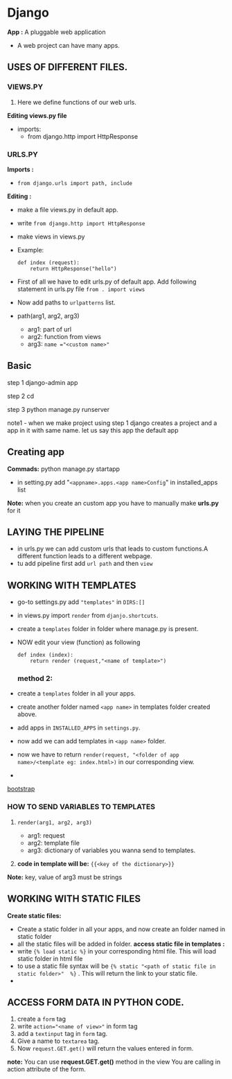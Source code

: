 # Django

**App :** A pluggable web application
- A web project can have many apps.

## USES OF DIFFERENT FILES.

### VIEWS.PY
1. Here we define functions of our web urls.

**Editing views.py file**
- imports:
    - from django.http import HttpResponse


### URLS.PY


**Imports :**
- `from django.urls import path, include`


**Editing :**

- make a file views.py in default app.
- write `from django.http import HttpResponse`
- make views in views.py 
- Example:
  ```
  def index (request):
      return HttpResponse("hello")
  ```

- First of all we have to edit urls.py of default app. Add following statement in urls.py file 
`from . import views`
- Now add paths to `urlpatterns` list.
- path(arg1, arg2, arg3)
  - arg1: part of url
  - arg2: function from views
  - arg3: `name ="<custom name>"`




## Basic

step 1
django-admin app <app name>

step 2
cd <app name>

step 3
python manage.py runserver

note1 - when we make project using step 1 django creates a project and a app in it with same name.
let us say this app the default app

## Creating app
**Commads:**
python manage.py startapp <app name>

- in setting.py add "`<appname>.apps.<app name>Config`" in installed_apps list

**Note:** when you create an custom app you have to manually make __urls.py__ for it




## LAYING THE PIPELINE
- in urls.py we can add custom urls  that leads to custom functions.A different function leads to a different webpage.
- tu add   pipeline first add `url path` and then `view`

## WORKING WITH TEMPLATES

- go-to settings.py add `"templates"` in `DIRS:[]`
- in views.py import `render` from `djanjo.shortcuts`.
- create a `templates` folder in folder where manage.py is present.
- NOW edit your view (function) as following
  ```
  def index (index):
      return render (request,"<name of template>")
  ```
  
  ### method 2:
- create a `templates` folder in all your apps.
- create another folder named `<app name>` in templates folder created above.
- add apps in `INSTALLED_APPS` in `settings.py`.
-  now add we can add templates in `<app name>` folder.
- now we have to return `render(request, "<folder of app name>/<template eg: index.html>)` in our corresponding view.
- 
 [bootstrap](getbootstrap.com)
  
 
  
### HOW TO SEND VARIABLES TO TEMPLATES
1.  `render(arg1, arg2, arg3)`

    - arg1: request
    - arg2: template file
    - arg3: dictionary of variables you wanna send to templates.

2. __code in template will be:__
    `{{<key of the dictionary>}}`
    
__Note:__ key, value of arg3 must be strings

## WORKING WITH STATIC FILES

**Create static files:**
- Create a static folder in all your apps, and now create an folder named <app name> in static folder
- all the static files will be added in <app name> folder.
**access static file in templates :**
- write `{% load static %}` in your corresponding html file. This will load static folder in html file 
- to use a static file syntax will be `{% static "<path of static file in static folder>"  %}` . This will return the link to your static file.
- 

## ACCESS FORM DATA IN PYTHON CODE.
1. create a `form` tag
2. write `action="<name of view>"` in form tag
3. add a `textinput` tag in `form` tag.
4. Give a name to `textarea` tag.
5. Now `request.GET.get()` will return the values entered in form.

**note:** You can use __request.GET.get()__ method in the view You are calling in action attribute of the form.
